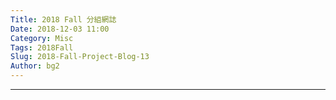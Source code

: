 ```yaml
---
Title: 2018 Fall 分組網誌
Date: 2018-12-03 11:00
Category: Misc
Tags: 2018Fall
Slug: 2018-Fall-Project-Blog-13
Author: bg2
---
```




<!-- PELICAN_END_SUMMARY -->


----


